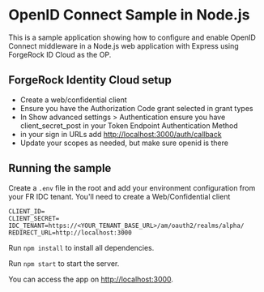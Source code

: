 # OpenID Connect Sample in Node.js

This is a sample application showing how to configure and enable OpenID Connect middleware in a Node.js web application with Express using ForgeRock ID Cloud as the OP.

## ForgeRock Identity Cloud setup

- Create a web/confidential client
- Ensure you have the Authorization Code grant selected in grant types
- In Show advanced settings > Authentication ensure you have client_secret_post in your Token Endpoint Authentication Method
- in your sign in URLs add <http://localhost:3000/auth/callback>
- Update your scopes as needed, but make sure openid is there

## Running the sample

Create a `.env` file in the root and add your environment configuration from your FR IDC tenant. You'll need to create a Web/Confidential client

    CLIENT_ID=
    CLIENT_SECRET=
    IDC_TENANT=https://<YOUR_TENANT_BASE_URL>/am/oauth2/realms/alpha/
    REDIRECT_URL=http://localhost:3000

Run `npm install` to install all dependencies.

Run `npm start` to start the server.

You can access the app on [http://localhost:3000](http://localhost:3000).
